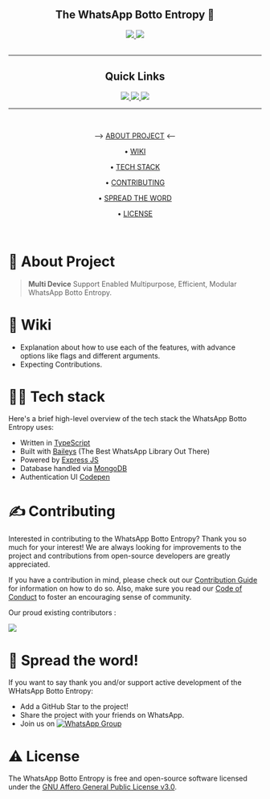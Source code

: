 <!-- ![WhatsApp-Botto-Entropy]() -->

<div align='center'>

<h2> The WhatsApp Botto Entropy 🚀 </h2>
  
<a href='https://github.com/Synthesized-Infinity/Whatsapp-Botto-Entropy/releases'>
  
<img src='https://img.shields.io/github/v/release/Synthesized-Infinity/Whatsapp-Botto-Entropy?color=%23FDD835&label=version&style=for-the-badge'>
  
</a>
  
<a href='https://github.com/Synthesized-Infinity/Whatsapp-Botto-Entropy/blob/main/LICENSE'>
  
<img src='https://img.shields.io/github/license/Synthesized-Infinity/Whatsapp-Botto-Entropy?style=for-the-badge'>
  
</a>
  
</div>

<br />

---

<div align='center'>
  
## Quick Links
  
<a href='https://heroku.com/deploy'>
  
<img src='https://www.herokucdn.com/deploy/button.png'>
  
</a>
  
<a href='https://github.com/Synthesized-Infinity/Void-Guides'>
  
<img src='https://img.shields.io/badge/GUIDE-blue?style=for-the-badge&logo=probot'>
  
</a>
  
<a href='https://chat.whatsapp.com/JlGNyRC9TMI07r1Fvt9fTU'>
  
<img src='https://img.shields.io/badge/WhatsApp-25D366?style=for-the-badge&logo=whatsapp&logoColor=white'>
  
</a>
  
</div>

---


<br />

<div align="center">

--> [ABOUT PROJECT](https://github.com/Synthesized-Infinity/Whatsapp-Botto-Entropy#-about-project) <--

• [WIKI](https://github.com/Synthesized-Infinity/Whatsapp-Botto-Entropy#-wiki) 

• [TECH STACK](https://Synthesized-Infinity/Whatsapp-Botto-Entropy#-tech-stack) 

• [CONTRIBUTING](https://github.com/Synthesized-Infinity/Whatsapp-Botto-Entropy#%EF%B8%8F-contributing) 

• [SPREAD THE WORD](https://github.com/Synthesized-Infinity/Whatsapp-Botto-Entropy#-spread-the-word) 

• [LICENSE](https://github.com/Synthesized-Infinity/Whatsapp-Botto-Entropy#%EF%B8%8F-license)

</div>

<br />

# 🧐 About Project

> **Multi Device** Support Enabled Multipurpose, Efficient, Modular WhatsApp Botto Entropy.


# 📒 Wiki

- Explanation about how to use each of the features, with advance options like flags and different arguments.
- Expecting Contributions.

# 👨‍💻 Tech stack

Here's a brief high-level overview of the tech stack the WhatsApp Botto Entropy uses:

- Written in [TypeScript](https://www.typescriptlang.org)
- Built with [Baileys](https://github.com/adiwajshing/baileys/tree/multi-device) (The Best WhatsApp Library Out There)
- Powered by [Express JS](https://expressjs.com/)
- Database handled via [MongoDB](https://www.mongodb.com/)
- Authentication UI [Codepen](https://codepen.io/samurai2099/pen/xxrjxjW)

# ✍️ Contributing

Interested in contributing to the WhatsApp Botto Entropy? Thank you so much for your interest! We are always looking for improvements to the project and contributions from open-source developers are greatly appreciated.

If you have a contribution in mind, please check out our [Contribution Guide](https://github.com/Synthesized-Infinity/Whatsapp-Botto-Entropy/wiki/Contribution-Guide) for information on how to do so. 
Also, make sure you read our [Code of Conduct](https://github.com/Synthesized-Infinity/Whatsapp-Botto-Entropy/wiki/Code-of-Conduct) to foster an encouraging sense of community.

Our proud existing contributors :

<a href="https://github.com/Synthesized-Infinity/Whatsapp-Botto-Entropy/graphs/contributors">
  <img src="https://contrib.rocks/image?repo=Synthesized-Infinity/Whatsapp-Botto-Entropy" />
</a>


# 🌟 Spread the word!

If you want to say thank you and/or support active development of the WHatsApp Botto Entropy:

- Add a GitHub Star to the project!
- Share the project with your friends on WhatsApp.
- Join us on [![WhatsApp Group](https://img.shields.io/badge/WhatsApp-25D366?style=for-the-badge&logo=whatsapp&logoColor=white)](https://chat.whatsapp.com/JlGNyRC9TMI07r1Fvt9fTU)


# ⚠️ License

The WhatsApp Botto Entropy is free and open-source software licensed under the [GNU Affero General Public License v3.0](https://github.com/Synthesized-Infinity/Whatsapp-Botto-Entropy/blob/main/LICENSE).
<br />
